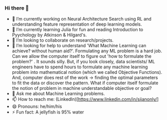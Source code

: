 ### Hi there 👋

- 🔭 I’m currently working on Neural Architecture Search using RL and understanding feature representation of deep learning models.
- 🌱 I’m currently learning Julia for fun and reading Introduction to Pyychology by Atkinson & Hilgard's.
- 👯 I’m looking to collaborate on research/projects.
- 🤔 I’m looking for help to understand 'What Machine Learning can achieve? without human aid?'. 
Formulating any ML problem is a hard job. Can we allow the computer itself to figure out 'how to formulate the problem?' . It sounds silly. But, if you look closely, data scientists/ ML engineers have to spend hours to formulate any machine learning problem into mathematical notion (which we called Objective Functions). And, computer does rest of the work -> finding the optimal parameters to fit the data or discover the pattern. What if computer itself formulate the notion of problem in machine understandable objective or goal?
- 💬 Ask me about Machine Learning problems.
- 📫 How to reach me: (LinkedIn)[https://www.linkedin.com/in/sijanonly/]
- 😄 Pronouns: he/him/his
- ⚡ Fun fact: A jellyfish is 95% water

